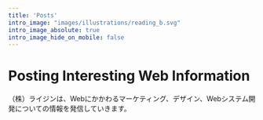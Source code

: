 ```yaml
---
title: 'Posts'
intro_image: "images/illustrations/reading_b.svg"
intro_image_absolute: true
intro_image_hide_on_mobile: false
---
```


# Posting Interesting Web Information
（株）ライジンは、Webにかかわるマーケティング、デザイン、Webシステム開発についての情報を発信していきます。